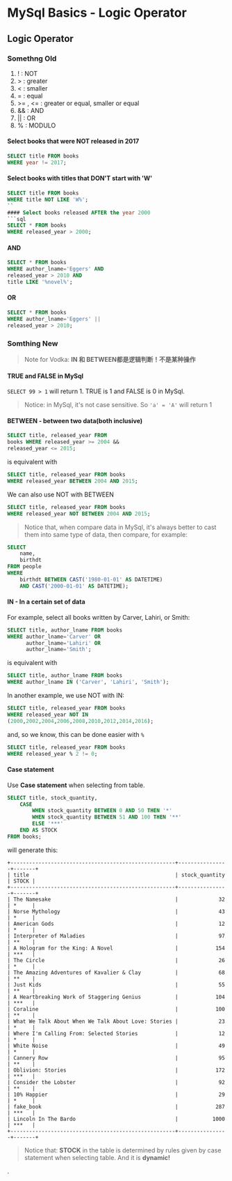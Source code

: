 # MySql Basics - Logic Operator

## Logic Operator
### Somethng Old
1. ! : NOT
2. \> : greater
3. < : smaller
4. = : equal
7. \>= , <= : greater or equal, smaller or equal
5. && : AND
6. || : OR
7. % : MODULO

#### Select books that were NOT released in 2017
```sql
SELECT title FROM books
WHERE year != 2017;
```
#### Select books with titles that DON'T start with 'W'
```sql
SELECT title FROM books
WHERE title NOT LIKE 'W%';
``
#### Select books released AFTER the year 2000
```sql
SELECT * FROM books
WHERE released_year > 2000;
```
#### AND
```sql
SELECT * FROM books
WHERE author_lname='Eggers' AND
released_year > 2010 AND
title LIKE '%novel%';
```
#### OR
```sql
SELECT * FROM books
WHERE author_lname='Eggers' ||
released_year > 2010;
```

### Somthing New
> Note for Vodka: **IN 和 BETWEEN都是逻辑判断！不是某种操作**
#### TRUE and FALSE in MySql
`SELECT 99 > 1` will return 1. TRUE is 1 and FALSE is 0 in MySql.
> Notice: in MySql, it's not case sensitive. So `'a' = 'A'` will return 1

#### BETWEEN - between two data(both inclusive)
```sql sql
SELECT title, released_year FROM
books WHERE released_year >= 2004 &&
released_year <= 2015;
```
is equivalent with
 ```sql
 SELECT title, released_year FROM books
 WHERE released_year BETWEEN 2004 AND 2015;
 ```
We can also use NOT with BETWEEN
```sql
SELECT title, released_year FROM books
WHERE released_year NOT BETWEEN 2004 AND 2015;
```
> Notice that, when compare data in MySql, it's always better to cast them into same type of data, then compare, for example:
```sql
SELECT
    name,
    birthdt
FROM people
WHERE
    birthdt BETWEEN CAST('1980-01-01' AS DATETIME)
    AND CAST('2000-01-01' AS DATETIME);
```
#### IN - In a certain set of data
For example, select all books written by Carver, Lahiri, or Smith:
```sql
SELECT title, author_lname FROM books
WHERE author_lname='Carver' OR
      author_lname='Lahiri' OR
      author_lname='Smith';
```
is equivalent with
```sql
SELECT title, author_lname FROM books
WHERE author_lname IN ('Carver', 'Lahiri', 'Smith');
```
In another example, we use NOT with IN:
```sql
SELECT title, released_year FROM books
WHERE released_year NOT IN
(2000,2002,2004,2006,2008,2010,2012,2014,2016);
```
and, so we know, this can be done easier with `%`
```sql
SELECT title, released_year FROM books
WHERE released_year % 2 != 0;
```
#### Case statement
Use **Case statement** when selecting from table.
```sql
SELECT title, stock_quantity,
    CASE
        WHEN stock_quantity BETWEEN 0 AND 50 THEN '*'
        WHEN stock_quantity BETWEEN 51 AND 100 THEN '**'
        ELSE '***'
    END AS STOCK
FROM books;   
```
will generate this:
```
+-----------------------------------------------------+----------------+-------+
| title                                               | stock_quantity | STOCK |
+-----------------------------------------------------+----------------+-------+
| The Namesake                                        |             32 | *     |
| Norse Mythology                                     |             43 | *     |
| American Gods                                       |             12 | *     |
| Interpreter of Maladies                             |             97 | **    |
| A Hologram for the King: A Novel                    |            154 | ***   |
| The Circle                                          |             26 | *     |
| The Amazing Adventures of Kavalier & Clay           |             68 | **    |
| Just Kids                                           |             55 | **    |
| A Heartbreaking Work of Staggering Genius           |            104 | ***   |
| Coraline                                            |            100 | **    |
| What We Talk About When We Talk About Love: Stories |             23 | *     |
| Where I'm Calling From: Selected Stories            |             12 | *     |
| White Noise                                         |             49 | *     |
| Cannery Row                                         |             95 | **    |
| Oblivion: Stories                                   |            172 | ***   |
| Consider the Lobster                                |             92 | **    |
| 10% Happier                                         |             29 | *     |
| fake_book                                           |            287 | ***   |
| Lincoln In The Bardo                                |           1000 | ***   |
+-----------------------------------------------------+----------------+-------+
```
> Notice that: **STOCK** in the table is determined by rules given by case statement when selecting table. And it is **dynamic!**

.
